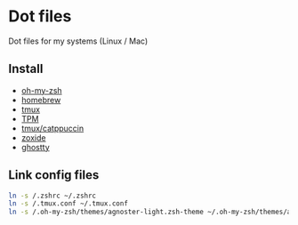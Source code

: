 # Dot files

Dot files for my systems (Linux / Mac)

## Install

- [oh-my-zsh](https://ohmyz.sh/#install)
- [homebrew](https://brew.sh)
- [tmux](https://formulae.brew.sh/formula/tmux#default)
- [TPM](https://github.com/tmux-plugins/tpm?tab=readme-ov-file#installation)
- [tmux/catppuccin](https://github.com/catppuccin/tmux)
- [zoxide](https://formulae.brew.sh/formula/zoxide#default)
- [ghostty](https://ghostty.org/download)

## Link config files

```sh
ln -s /.zshrc ~/.zshrc
ln -s /.tmux.conf ~/.tmux.conf
ln -s /.oh-my-zsh/themes/agnoster-light.zsh-theme ~/.oh-my-zsh/themes/agnoster-light.zsh-theme
```

